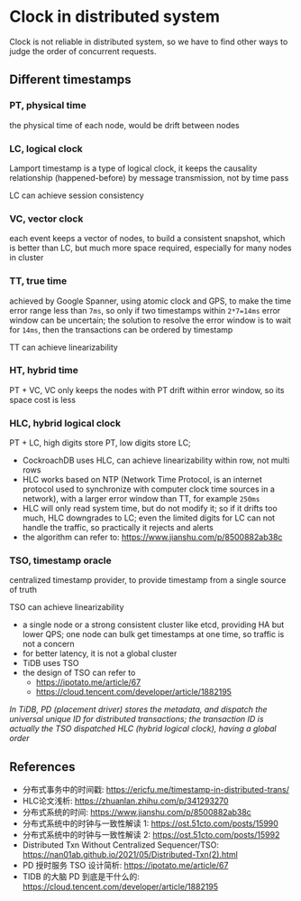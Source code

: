 # Clock in distributed system

Clock is not reliable in distributed system, so we have to find other ways to judge the order of concurrent requests.

## Different timestamps

### PT, physical time
the physical time of each node, would be drift between nodes

### LC, logical clock
Lamport timestamp is a type of logical clock, it keeps the causality relationship (happened-before) by message transmission, not by time pass

LC can achieve session consistency

### VC, vector clock
each event keeps a vector of nodes, to build a consistent snapshot, which is better than LC, but much more space required, especially for many nodes in cluster

### TT, true time
achieved by Google Spanner, using atomic clock and GPS, to make the time error range less than `7ms`, so only if two timestamps within `2*7=14ms` error window can be uncertain; the solution to resolve the error window is to wait for `14ms`, then the transactions can be ordered by timestamp

TT can achieve linearizability

### HT, hybrid time
PT + VC, VC only keeps the nodes with PT drift within error window, so its space cost is less

### HLC, hybrid logical clock
PT + LC, high digits store PT, low digits store LC; 

- CockroachDB uses HLC, can achieve linearizability within row, not multi rows
- HLC works based on NTP (Network Time Protocol, is an internet protocol used to synchronize with computer clock time sources in a network), with a larger error window than TT, for example `250ms`
- HLC will only read system time, but do not modify it; so if it drifts too much, HLC downgrades to LC; even the limited digits for LC can not handle the traffic, so practically it rejects and alerts
- the algorithm can refer to: https://www.jianshu.com/p/8500882ab38c

### TSO, timestamp oracle
centralized timestamp provider, to provide timestamp from a single source of truth

TSO can achieve linearizability

- a single node or a strong consistent cluster like etcd, providing HA but lower QPS; one node can bulk get timestamps at one time, so traffic is not a concern
- for better latency, it is not a global cluster
- TiDB uses TSO
- the design of TSO can refer to
	+ https://ipotato.me/article/67
	+ https://cloud.tencent.com/developer/article/1882195

*In TiDB, PD (placement driver) stores the metadata, and dispatch the universal unique ID for distributed transactions; the transaction ID is actually the TSO dispatched HLC (hybrid logical clock), having a global order*

## References
- 分布式事务中的时间戳: https://ericfu.me/timestamp-in-distributed-trans/
- HLC论文浅析: https://zhuanlan.zhihu.com/p/341293270
- 分布式系统的时间: https://www.jianshu.com/p/8500882ab38c
- 分布式系统中的时钟与一致性解读 1: https://ost.51cto.com/posts/15990
- 分布式系统中的时钟与一致性解读 2: https://ost.51cto.com/posts/15992
- Distributed Txn Without Centralized Sequencer/TSO: https://nan01ab.github.io/2021/05/Distributed-Txn(2).html
- PD 授时服务 TSO 设计简析: https://ipotato.me/article/67
- TIDB 的大脑 PD 到底是干什么的: https://cloud.tencent.com/developer/article/1882195

